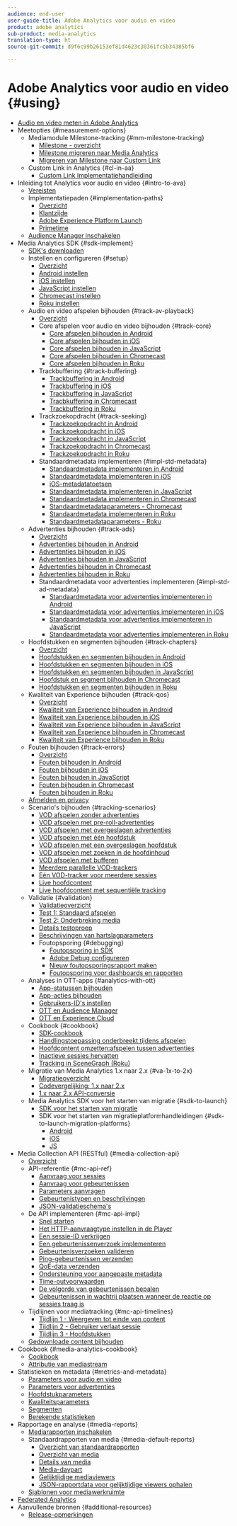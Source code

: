 ```yaml
---
audience: end-user
user-guide-title: Adobe Analytics voor audio en video
product: adobe analytics
sub-product: media-analytics
translation-type: ht
source-git-commit: d9f6c99b26153ef81d4623c30361fc5b34385bf6

---
```



# Adobe Analytics voor audio en video {#using}

+ [Audio en video meten in Adobe Analytics](media-overview.md)
+ Meetopties {#measurement-options}
   + Mediamodule Milestone-tracking {#mm-milestone-tracking}
      + [Milestone - overzicht](measurement-options/mm-milestone-tracking/milestone-overview.md)
      + [Milestone migreren naar Media Analytics](measurement-options/mm-milestone-tracking/migrate-ms-to-va.md)
      + [Migreren van Milestone naar Custom Link](measurement-options/mm-milestone-tracking/migrate-ms-to-cl.md)
   + Custom Link in Analytics {#cl-in-aa}
      + [Custom Link Implementatiehandleiding](measurement-options/cl-in-aa/cl-impl-guide.md)
+ Inleiding tot Analytics voor audio en video {#intro-to-ava}
   + [Vereisten](intro-to-ava/prereqs.md)
   + Implementatiepaden {#implementation-paths}
      + [Overzicht](intro-to-ava/implementation-paths/implementation-paths.md)
      + [Klantzijde](intro-to-ava/implementation-paths/client-side-path.md)
      + [Adobe Experience Platform Launch](intro-to-ava/implementation-paths/launch-path.md)
      + [Primetime](intro-to-ava/implementation-paths/primetime-path.md)
   + [Audience Manager inschakelen](intro-to-ava/am-enablement.md)
+ Media Analytics SDK {#sdk-implement}
   + [SDK&#39;s downloaden](sdk-implement/download-sdks.md)
   + Instellen en configureren {#setup}
      + [Overzicht](sdk-implement/setup/setup-overview.md)
      + [Android instellen](sdk-implement/setup/set-up-android.md)
      + [iOS instellen](sdk-implement/setup/set-up-ios.md)
      + [JavaScript instellen](sdk-implement/setup/set-up-js.md)
      + [Chromecast instellen](sdk-implement/setup/set-up-chromecast.md)
      + [Roku instellen](sdk-implement/setup/set-up-roku.md)
   + Audio en video afspelen bijhouden {#track-av-playback}
      + [Overzicht](sdk-implement/track-av-playback/track-core-overview.md)
      + Core afspelen voor audio en video bijhouden {#track-core}
         + [Core afspelen bijhouden in Android](sdk-implement/track-av-playback/track-core/track-core-android.md)
         + [Core afspelen bijhouden in iOS](sdk-implement/track-av-playback/track-core/track-core-ios.md)
         + [Core afspelen bijhouden in JavaScript](sdk-implement/track-av-playback/track-core/track-core-js.md)
         + [Core afspelen bijhouden in Chromecast](sdk-implement/track-av-playback/track-core/track-core-chromecast.md)
         + [Core afspelen bijhouden in Roku](sdk-implement/track-av-playback/track-core/track-core-roku.md)
      + Trackbuffering {#track-buffering}
         + [Trackbuffering in Android](sdk-implement/track-av-playback/track-buffering/track-buffering-android.md)
         + [Trackbuffering in iOS](sdk-implement/track-av-playback/track-buffering/track-buffering-ios.md)
         + [Trackbuffering in JavaScript](sdk-implement/track-av-playback/track-buffering/track-buffering-js.md)
         + [Tracbkuffering in Chromecast](sdk-implement/track-av-playback/track-buffering/track-buffering-chromecast.md)
         + [Trackbuffering in Roku](sdk-implement/track-av-playback/track-buffering/track-buffering-roku.md)
      + Trackzoekopdracht {#track-seeking}
         + [Trackzoekopdracht in Android](sdk-implement/track-av-playback/track-seeking/track-seeking-android.md)
         + [Trackzoekopdracht in iOS](sdk-implement/track-av-playback/track-seeking/track-seeking-ios.md)
         + [Trackzoekopdracht in JavaScript](sdk-implement/track-av-playback/track-seeking/track-seeking-js.md)
         + [Trackzoekopdracht in Chromecast](sdk-implement/track-av-playback/track-seeking/track-seeking-chromecast.md)
         + [Trackzoekopdracht in Roku](sdk-implement/track-av-playback/track-seeking/track-seeking-roku.md)
      + Standaardmetadata implementeren {#impl-std-metadata}
         + [Standaardmetadata implementeren in Android](sdk-implement/track-av-playback/impl-std-metadata/impl-std-metadata-android.md)
         + [Standaardmetadata implementeren in iOS](sdk-implement/track-av-playback/impl-std-metadata/impl-std-metadata-ios.md)
         + [iOS-metadatatoetsen](sdk-implement/track-av-playback/impl-std-metadata/ios-metadata-keys.md)
         + [Standaardmetadata implementeren in JavaScript](sdk-implement/track-av-playback/impl-std-metadata/impl-std-metadata-js.md)
         + [Standaardmetadata implementeren in Chromecast](sdk-implement/track-av-playback/impl-std-metadata/impl-std-metadata-chromecast.md)
         + [Standaardmetadataparameters - Chromecast](sdk-implement/track-av-playback/impl-std-metadata/chromecast-metadata.md)
         + [Standaardmetadata implementeren in Roku](sdk-implement/track-av-playback/impl-std-metadata/impl-std-metadata-roku.md)
         + [Standaardmetadataparameters - Roku](sdk-implement/track-av-playback/impl-std-metadata/roku-metadata.md)
   + Advertenties bijhouden {#track-ads}
      + [Overzicht](sdk-implement/track-ads/track-ads-overview.md)
      + [Advertenties bijhouden in Android](sdk-implement/track-ads/track-ads-android.md)
      + [Advertenties bijhouden in iOS](sdk-implement/track-ads/track-ads-ios.md)
      + [Advertenties bijhouden in JavaScript](sdk-implement/track-ads/track-ads-js.md)
      + [Advertenties bijhouden in Chromecast](sdk-implement/track-ads/track-ads-chromecast.md)
      + [Advertenties bijhouden in Roku](sdk-implement/track-ads/track-ads-roku.md)
      + Standaardmetadata voor advertenties implementeren {#impl-std-ad-metadata}
         + [Standaardmetadata voor advertenties implementeren in Android](sdk-implement/track-ads/impl-std-ad-metadata/impl-std-ad-metadata-android.md)
         + [Standaardmetadata voor advertenties implementeren in iOS](sdk-implement/track-ads/impl-std-ad-metadata/impl-std-ad-metadata-ios.md)
         + [Standaardmetadata voor advertenties implementeren in JavaScript](sdk-implement/track-ads/impl-std-ad-metadata/impl-std-ad-metadata-js.md)
         + [Standaardmetadata voor advertenties implementeren in Roku](sdk-implement/track-ads/impl-std-ad-metadata/impl-std-ad-metadata-roku.md)
   + Hoofdstukken en segmenten bijhouden {#track-chapters}
      + [Overzicht](sdk-implement/track-chapters/track-chapters-overview.md)
      + [Hoofdstukken en segmenten bijhouden in Android](sdk-implement/track-chapters/track-chapters-android.md)
      + [Hoofdstukken en segmenten bijhouden in iOS](sdk-implement/track-chapters/track-chapters-ios.md)
      + [Hoofdstukken en segmenten bijhouden in JavaScript](sdk-implement/track-chapters/track-chapters-js.md)
      + [Hoofdstuk en segment bijhouden in Chromecast](sdk-implement/track-chapters/track-chapters-chromecast.md)
      + [Hoofdstukken en segmenten bijhouden in Roku](sdk-implement/track-chapters/track-chapters-roku.md)
   + Kwaliteit van Experience bijhouden {#track-qos}
      + [Overzicht](sdk-implement/track-qos/track-qos-overview.md)
      + [Kwaliteit van Experience bijhouden in Android](sdk-implement/track-qos/track-qos-android.md)
      + [Kwaliteit van Experience bijhouden in iOS](sdk-implement/track-qos/track-qos-ios.md)
      + [Kwaliteit van Experience bijhouden in JavaScript](sdk-implement/track-qos/track-qos-js.md)
      + [Kwaliteit van Experience bijhouden in Chromecast](sdk-implement/track-qos/track-qos-chromecast.md)
      + [Kwaliteit van Experience bijhouden in Roku](sdk-implement/track-qos/track-qos-roku.md)
   + Fouten bijhouden {#track-errors}
      + [Overzicht](sdk-implement/track-errors/track-errors-overview.md)
      + [Fouten bijhouden in Android](sdk-implement/track-errors/track-errors-android.md)
      + [Fouten bijhouden in iOS](sdk-implement/track-errors/track-errors-ios.md)
      + [Fouten bijhouden in JavaScript](sdk-implement/track-errors/track-errors-js.md)
      + [Fouten bijhouden in Chromecast](sdk-implement/track-errors/track-errors-chromecast.md)
      + [Fouten bijhouden in Roku](sdk-implement/track-errors/track-errors-roku.md)
   + [Afmelden en privacy](sdk-implement/opt-out-privacy.md)
   + Scenario&#39;s bijhouden {#tracking-scenarios}
      + [VOD afspelen zonder advertenties](sdk-implement/tracking-scenarios/vod-no-intrs-details.md)
      + [VOD afspelen met pre-roll-advertenties](sdk-implement/tracking-scenarios/vod-preroll-ads.md)
      + [VOD afspelen met overgeslagen advertenties](sdk-implement/tracking-scenarios/vod-skipped-ads.md)
      + [VOD afspelen met één hoofdstuk](sdk-implement/tracking-scenarios/vod-one-chapter.md)
      + [VOD afspelen met een overgeslagen hoofdstuk](sdk-implement/tracking-scenarios/vod-skipped-chapter.md)
      + [VOD afspelen met zoeken in de hoofdinhoud](sdk-implement/tracking-scenarios/vod-seeking.md)
      + [VOD afspelen met bufferen](sdk-implement/tracking-scenarios/vod-buffering.md)
      + [Meerdere parallelle VOD-trackers](sdk-implement/tracking-scenarios/vod-multi-trackers.md)
      + [Eén VOD-tracker voor meerdere sessies](sdk-implement/tracking-scenarios/vod-multi-track-one-session.md)
      + [Live hoofdcontent](sdk-implement/tracking-scenarios/live-main-content.md)
      + [Live hoofdcontent met sequentiële tracking](sdk-implement/tracking-scenarios/live-sequential.md)
   + Validatie {#validation}
      + [Validatieoverzicht](sdk-implement/validation/validation-overview.md)
      + [Test 1: Standaard afspelen](sdk-implement/validation/test1-standard-playback.md)
      + [Test 2: Onderbreking media](sdk-implement/validation/test2-media-interrupt.md)
      + [Details testoproep](sdk-implement/validation/test-call-details.md)
      + [Beschrijvingen van hartslagparameters](sdk-implement/validation/heartbeat-params.md)
      + Foutopsporing {#debugging}
         + [Foutopsporing in SDK](sdk-implement/validation/debugging/sdk-debugging.md)
         + [Adobe Debug configureren](sdk-implement/validation/debugging/config-adobe-debug.md)
         + [Nieuw foutopsporingsrapport maken](sdk-implement/validation/debugging/create-new-debug-report.md)
         + [Foutopsporing voor dashboards en rapporten](sdk-implement/validation/debugging/debug-dash-repts.md)
   + Analyses in OTT-apps {#analytics-with-ott}
      + [App-statussen bijhouden](sdk-implement/analytics-with-ott/track-app-states.md)
      + [App-acties bijhouden](sdk-implement/analytics-with-ott/track-app-actions.md)
      + [Gebruikers-ID&#39;s instellen](sdk-implement/analytics-with-ott/set-user-ids.md)
      + [OTT en Audience Manager](sdk-implement/analytics-with-ott/ott-am.md)
      + [OTT en Experience Cloud](sdk-implement/analytics-with-ott/ott-experience-cloud.md)
   + Cookbook {#cookbook}
      + [SDK-cookbook](sdk-implement/cookbook/sdk-cookbook-overview.md)
      + [Handlingstoepassing onderbreekt tijdens afspelen](sdk-implement/cookbook/app-interrupts.md)
      + [Hoofdcontent omzetten:afspelen tussen advertenties](sdk-implement/cookbook/fix-ad-play-ad.md)
      + [Inactieve sessies hervatten](sdk-implement/cookbook/resuming-inactive.md)
      + [Tracking in SceneGraph (Roku)](sdk-implement/cookbook/sdk-track-scenegraph.md)
   + Migratie van Media Analytics 1.x naar 2.x {#va-1x-to-2x}
      + [Migratieoverzicht](sdk-implement/va-1x-to-2x/mig-1x-2x-overview.md)
      + [Codevergelijking: 1.x naar 2.x](sdk-implement/va-1x-to-2x/code-comparison-1x-2x.md)
      + [1.x naar 2.x API-conversie](sdk-implement/va-1x-to-2x/1x-2x-api-change.md)
   + Media Analytics SDK voor het starten van migratie {#sdk-to-launch}
      + [SDK voor het starten van migratie](sdk-implement/sdk-to-launch/sdk-to-launch-migration.md)
      + SDK voor het starten van migratieplatformhandleidingen {#sdk-to-launch-migration-platforms}
         + [Android](sdk-implement/sdk-to-launch/sdk-to-launch-migration-platforms/sdk-to-launch-migration-android.md)
         + [iOS](sdk-implement/sdk-to-launch/sdk-to-launch-migration-platforms/sdk-to-launch-migration-ios.md)
         + [JS](sdk-implement/sdk-to-launch/sdk-to-launch-migration-platforms/sdk-to-launch-migration-js.md)
+ Media Collection API (RESTful) {#media-collection-api}
   + [Overzicht](media-collection-api/mc-api-overview.md)
   + API-referentie {#mc-api-ref}
      + [Aanvraag voor sessies](media-collection-api/mc-api-ref/mc-api-sessions-req.md)
      + [Aanvraag voor gebeurtenissen](media-collection-api/mc-api-ref/mc-api-events-req.md)
      + [Parameters aanvragen](media-collection-api/mc-api-ref/mc-api-req-params.md)
      + [Gebeurtenistypen en beschrijvingen](media-collection-api/mc-api-ref/mc-api-event-types.md)
      + [JSON-validatieschema&#39;s](media-collection-api/mc-api-ref/mc-api-json-validation.md)
   + De API implementeren {#mc-api-impl}
      + [Snel starten](media-collection-api/mc-api-impl/mc-api-quick-start.md)
      + [Het HTTP-aanvraagtype instellen in de Player](media-collection-api/mc-api-impl/mc-api-set-http-req.md)
      + [Een sessie-ID verkrijgen](media-collection-api/mc-api-impl/mc-api-obtain-sid.md)
      + [Een gebeurtenissenverzoek implementeren](media-collection-api/mc-api-impl/mc-api-impl-events-req.md)
      + [Gebeurtenisverzoeken valideren](media-collection-api/mc-api-impl/mc-api-validate-reqs.md)
      + [Ping-gebeurtenissen verzenden](media-collection-api/mc-api-impl/mc-api-sed-pings.md)
      + [QoE-data verzenden](media-collection-api/mc-api-impl/mc-api-sending-qoe.md)
      + [Ondersteuning voor aangepaste metadata](media-collection-api/mc-api-impl/mc-api-custom-meta.md)
      + [Time-outvoorwaarden](media-collection-api/mc-api-impl/mc-api-timeout.md)
      + [De volgorde van gebeurtenissen bepalen](media-collection-api/mc-api-impl/mc-api-ctrl-order.md)
      + [Gebeurtenissen in wachtrij plaatsen wanneer de reactie op sessies traag is](media-collection-api/mc-api-impl/mc-api-queuing.md)
   + Tijdlijnen voor mediatracking {#mc-api-timelines}
      + [Tijdlijn 1 - Weergeven tot einde van content](media-collection-api/mc-api-timelines/mc-api-timeline-1.md)
      + [Tijdlijn 2 - Gebruiker verlaat sessie](media-collection-api/mc-api-timelines/mc-api-timeline-2.md)
      + [Tijdlijn 3 - Hoofdstukken](media-collection-api/mc-api-timelines/mc-api-timeline-3.md)
   + [Gedownloade content bijhouden](media-collection-api/track-downloaded-content.md)
+ Cookbook {#media-analytics-cookbook}
   + [Cookbook](media-analytics-cookbook/media-analytics-cookbook.md)
   + [Attributie van mediastream](media-analytics-cookbook/media-dimensions.md)
+ Statistieken en metadata {#metrics-and-metadata}
   + [Parameters voor audio en video](metrics-and-metadata/audio-video-parameters.md)
   + [Parameters voor advertenties](metrics-and-metadata/ad-parameters.md)
   + [Hoofdstukparameters](metrics-and-metadata/chapter-parameters.md)
   + [Kwaliteitsparameters](metrics-and-metadata/quality-parameters.md)
   + [Segmenten](metrics-and-metadata/segments.md)
   + [Berekende statistieken](metrics-and-metadata/calculated-metrics.md)
+ Rapportage en analyse {#media-reports}
   + [Mediarapporten inschakelen](media-reports/media-reports-enable.md)
   + Standaardrapporten van media {#media-default-reports}
      + [Overzicht van standaardrapporten](media-reports/media-default-reports/default-reports-overview.md)
      + [Overzicht van media](media-reports/media-default-reports/media-reports-overview.md)
      + [Details van media](media-reports/media-default-reports/media-reports-detail.md)
      + [Media-daypart](media-reports/media-default-reports/media-reports-daypart.md)
      + [Gelijktijdige mediaviewers](media-reports/media-default-reports/media-concurrent-viewers.md)
      + [JSON-rapportdata voor gelijktijdige viewers ophalen](media-reports/media-default-reports/get-concurrent-json.md)
   + [Sjablonen voor mediawerkruimte](media-reports/media-workspace-templates.md)
+ [Federated Analytics](federated-analytics.md)
+ Aanvullende bronnen {#additional-resources}
   + [Release-opmerkingen](additional-resources/doc-updates.md)
